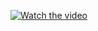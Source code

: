 [![Watch the video](https://img.youtube.com/vi/CHDaRYmRO3M/0.jpg)](https://www.youtube.com/watch?v=CHDaRYmRO3M)
